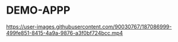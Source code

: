 # DEMO-APPP






https://user-images.githubusercontent.com/90030767/187086999-499fe851-8415-4a9a-9876-a3f0bf724bcc.mp4


